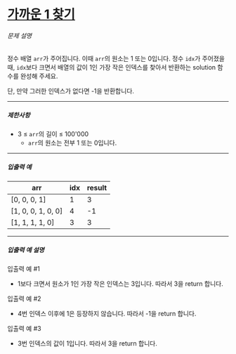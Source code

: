 # [가까운 1 찾기](https://school.programmers.co.kr/learn/courses/30/lessons/181898)


###### 문제 설명


정수 배열 `arr`가 주어집니다. 이때 `arr`의 원소는 1 또는 0입니다. 정수 `idx`가 주어졌을 때, `idx`보다 크면서 배열의 값이 1인 가장 작은 인덱스를 찾아서 반환하는 solution 함수를 완성해 주세요.


단, 만약 그러한 인덱스가 없다면 \-1을 반환합니다.




---


##### 제한사항


* 3 ≤ `arr`의 길이 ≤ 100'000
	+ `arr`의 원소는 전부 1 또는 0입니다.




---


##### 입출력 예




| arr | idx | result |
| --- | --- | --- |
| \[0, 0, 0, 1] | 1 | 3 |
| \[1, 0, 0, 1, 0, 0] | 4 | \-1 |
| \[1, 1, 1, 1, 0] | 3 | 3 |




---


##### 입출력 예 설명


입출력 예 \#1


* 1보다 크면서 원소가 1인 가장 작은 인덱스는 3입니다. 따라서 3을 return 합니다.


입출력 예 \#2


* 4번 인덱스 이후에 1은 등장하지 않습니다. 따라서 \-1을 return 합니다.


입출력 예 \#3


* 3번 인덱스의 값이 1입니다. 따라서 3을 return 합니다.



